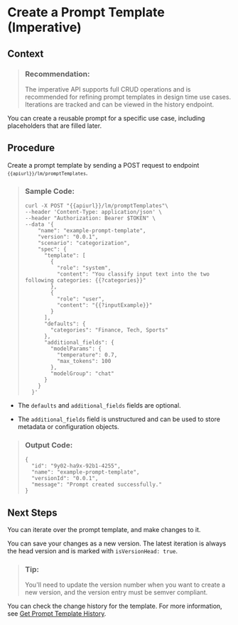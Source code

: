 <!-- loio92453a70576046cbbf3c2550a7a93191 -->

# Create a Prompt Template \(Imperative\)



## Context

> ### Recommendation:  
> The imperative API supports full CRUD operations and is recommended for refining prompt templates in design time use cases. Iterations are tracked and can be viewed in the history endpoint.

You can create a reusable prompt for a specific use case, including placeholders that are filled later.



## Procedure

Create a prompt template by sending a POST request to endpoint <code><code>{{apiurl}}/lm/promptTemplates</code></code>.

> ### Sample Code:  
> ```
> curl -X POST "{{apiurl}}/lm/promptTemplates"\
> --header 'Content-Type: application/json' \
> --header "Authorization: Bearer $TOKEN" \
> --data '{
>     "name": "example-prompt-template",
>     "version": "0.0.1",
>     "scenario": "categorization",
>     "spec": {
>       "template": [
>         {
>           "role": "system",
>           "content": "You classify input text into the two following categories: {{?categories}}"
>         },
>         {
>           "role": "user",
>           "content": "{{?inputExample}}"
>         }
>       ],
>       "defaults": {
>         "categories": "Finance, Tech, Sports"
>       },
>       "additional_fields": {
>         "modelParams": {
>           "temperature": 0.7,
>           "max_tokens": 100
>         },
>         "modelGroup": "chat"
>       }
>     }
>   }'
> ```

-   The `defaults` and `additional_fields` fields are optional.

-   The `additional_fields` field is unstructured and can be used to store metadata or configuration objects.


> ### Output Code:  
> ```
> {
>   "id": "9y02-ha9x-92b1-4255",
>   "name": "example-prompt-template",
>   "versionId": "0.0.1",
>   "message": "Prompt created successfully."
> }
> ```



<a name="loio92453a70576046cbbf3c2550a7a93191__postreq_dg1_hb3_hdc"/>

## Next Steps

You can iterate over the prompt template, and make changes to it.

You can save your changes as a new version. The latest iteration is always the head version and is marked with `isVersionHead: true`.

> ### Tip:  
> You'll need to update the version number when you want to create a new version, and the version entry must be semver compliant.

You can check the change history for the template. For more information, see [Get Prompt Template History](get-prompt-template-history-dc204cf.md).

